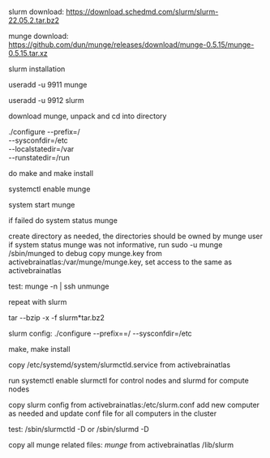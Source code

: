slurm download:
https://download.schedmd.com/slurm/slurm-22.05.2.tar.bz2

munge download:
https://github.com/dun/munge/releases/download/munge-0.5.15/munge-0.5.15.tar.xz

slurm installation

useradd  -u 9911 munge

useradd  -u 9912 slurm

download munge, unpack and cd into directory

./configure --prefix=/ \
--sysconfdir=/etc \
--localstatedir=/var \
--runstatedir=/run

do make and make install

systemctl enable munge

system start munge

if failed do
system status munge

create directory as needed, the directories should be owned by munge user
if system status munge was not informative, run sudo -u munge /sbin/munged to debug
copy munge.key from activebrainatlas:/var/munge/munge.key, set access to the same as activebrainatlas

test:
munge -n | ssh <to activebrainatlas> unmunge

repeat with slurm

tar --bzip -x -f slurm*tar.bz2
  
slurm config:
./configure --prefix==/ --sysconfdir=/etc
  
make, make install
  
copy /etc/systemd/system/slurmctld.service from activebrainatlas
  
run systemctl enable slurmctl for control nodes and slurmd for compute nodes
  
copy slurm config from activebrainatlas:/etc/slurm.conf add new computer as needed and update conf file for all computers in the cluster
  
test:
/sbin/slurmctld -D
or
/sbin/slurmd -D

copy all munge related files: *munge* from activebrainatlas  /lib/slurm
